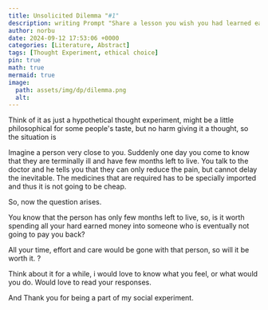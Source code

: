 ```yaml
---
title: Unsolicited Dilemma "#1"
description: writing Prompt "Share a lesson you wish you had learned earlier in life."
author: norbu
date: 2024-09-12 17:53:06 +0000
categories: [Literature, Abstract]
tags: [Thought Experiment, ethical choice]
pin: true
math: true
mermaid: true
image:
  path: assets/img/dp/dilemma.png
  alt: 
---
```


<!-- wp:paragraph -->
<p>Think of it as just a hypothetical thought experiment, might be a little philosophical for some people's taste, but no harm giving it a thought, so the situation is </p>
<!-- /wp:paragraph -->

<!-- wp:paragraph -->
<p>Imagine a person very close to you. Suddenly one day you come to know that they are  terminally ill and have few months left to live. You talk to the doctor and he tells you that they can only reduce the pain, but cannot delay the inevitable. The medicines that are required has to be specially imported and thus it is not going to be cheap. </p>
<!-- /wp:paragraph -->

<!-- wp:paragraph -->
<p>So, now the question arises.</p>
<!-- /wp:paragraph -->

<!-- wp:paragraph -->
<p>You know that the person has only few months left to live, so, is it worth spending all your hard earned money into someone who is eventually not going to pay you back?</p>
<!-- /wp:paragraph -->

<!-- wp:paragraph -->
<p>All your time, effort and care would be gone with that person, so will it be worth it. ?</p>
<!-- /wp:paragraph -->

<!-- wp:paragraph -->
<p>Think about it for a while, i would love to know what you feel, or what would you do. Would love to read your responses. </p>
<!-- /wp:paragraph -->

<!-- wp:paragraph -->
<p>And Thank you for being a part of my social experiment.  </p>
<!-- /wp:paragraph -->